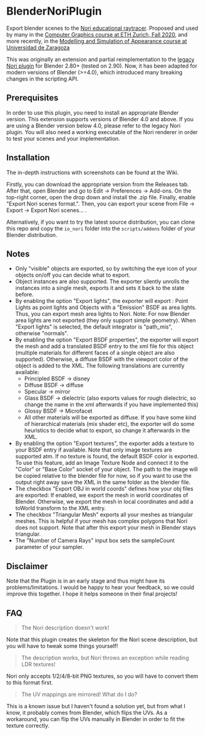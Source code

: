 # BlenderNoriPlugin
Export blender scenes to the [Nori educational raytracer](https://github.com/wjakob/nori). Proposed and used by many in the [Computer Graphics course at ETH Zurich, Fall 2020](https://cgl.ethz.ch/teaching/cg20/home.php), and more recently, in the [Modelling and Simulation of Appearance course at Universidad de Zaragoza](http://webdiis.unizar.es/~amunoz/es/render_cgr.html)

This was originally an extension and partial reimplementation to the [legacy Nori plugin](https://github.com/wjakob/nori/tree/master/ext/plugin) for Blender 2.80+ (tested on 2.90). Now, it has been adapted for modern versions of Blender (>=4.0), which introduced many breaking changes in the scripting API.

## Prerequisites

In order to use this plugin, you need to install an appropriate Blender version. This extension supports versions of Blender 4.0 and above. If you are using a Blender version below 4.0, please refer to the legacy Nori plugin. You will also need a working executable of the Nori renderer in order to test your scenes and your implementation.

## Installation

The in-depth instructions with screenshots can be found at the Wiki.

Firstly, you can download the appropriate version from the Releases tab. After that, open Blender and go to Edit -> Preferences -> Add-ons. On the top-right corner, open the drop down and install the .zip file. Finally, enable "Export Nori scenes format.". Then, you can export your scene from File -> Export -> Export Nori scenes... .

Alternatively, if you want to try the latest source distribution, you can clone this repo and copy the `io_nori` folder into the `scripts/addons` folder of your Blender distribution.

## Notes

- Only "visible" objects are exported, so by switching the eye icon of your objects on/off you can decide what to export.
- Object instances are also supported. The exporter silently unrolls the instances into a single mesh, exports it and sets it back to the state before.
- By enabling the option "Export lights", the exporter will export : Point Lights as point lights and Objects with a "Emission" BSDF as area lights. Thus, you can export mesh area lights to Nori. Note: For now Blender area lights are not exported (they only support simple geometry). When "Export lights" is selected, the default integrator is "path_mis", otherwise "normals".
- By enabling the option "Export BSDF properties", the exporter will export the mesh and add a translated BSDF entry to the xml file for this object (multiple materials for different faces of a single object are also supported). Otherwise, a diffuse BSDF with the viewport color of the object is added to the XML. The following translations are currently available:
    - Principled BSDF -> disney
    - Diffuse BSDF -> diffuse
    - Specular -> mirror
    - Glass BSDF -> dielectric (also exports values for rough dielectric, so change the name in the xml afterwards if you have implemented this)
    - Glossy BSDF -> Microfacet
    - All other materials will be exported as diffuse. If you have some kind of hierarchical materials (mix shader etc), the exporter will do some heuristics to decide what to export, so change it afterwards in the XML.
- By enabling the option "Export textures", the exporter adds a texture to your BSDF entry if available. Note that only image textures are supported atm. If no texture is found, the default BSDF color is exported. To use this feature, add an Image Texture Node and connect it to the "Color" or "Base Color" socket of your object. The path to the image will be copied relative to the blender file for now, so if you want to use the output right away save the XML in the same folder as the blender file.
- The checkbox "Export OBJ in world coords" defines how your obj files are exported: If enabled, we export the mesh in world coordinates of Blender. Otherwise, we export the mesh in local coordinates and add a toWorld transform to the XML entry.
- The checkbox "Triangular Mesh" exports all your meshes as triangular meshes. This is helpful if your mesh has complex polygons that Nori does not support. Note that after this export your mesh in Blender stays triangular.
- The "Number of Camera Rays" input box sets the sampleCount parameter of your sampler.

## Disclaimer
Note that the Plugin is in an early stage and thus might have its problems/limitations. I would be happy to hear your feedback, so we could improve this together. I hope it helps someone in their final projects!

## FAQ
> The Nori description doesn't work!

Note that this plugin creates the skeleton for the Nori scene description, but you will have to tweak some things yourself!

> The description works, but Nori throws an exception while reading LDR textures!

Nori only accepts 1/2/4/8-bit PNG textures, so you will have to convert them to this format first.

> The UV mappings are mirrored! What do I do?

This is a known issue but I haven't found a solution yet, but from what I know, it probably comes from Blender, which flips the UVs. As a workaround, you can flip the UVs manually in Blender in order to fit the texture correctly.
